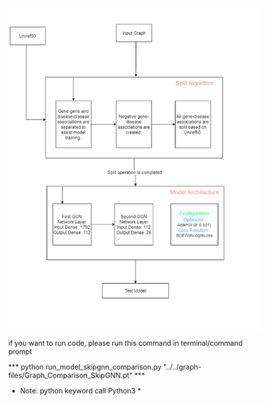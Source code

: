 <p align="center"> 
    <img src="run-model.png">
</p>
if you want to run code, please run this command in terminal/command prompt

***	python run_model_skipgnn_comparison.py "../../graph-files/Graph_Comparison_SkipGNN.pt" ***
*	Note: python keyword call Python3 *